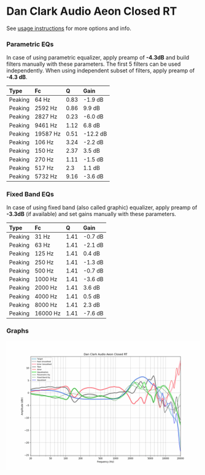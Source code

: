 # Dan Clark Audio Aeon Closed RT
See [usage instructions](https://github.com/jaakkopasanen/AutoEq#usage) for more options and info.

### Parametric EQs
In case of using parametric equalizer, apply preamp of **-4.3dB** and build filters manually
with these parameters. The first 5 filters can be used independently.
When using independent subset of filters, apply preamp of **-4.3 dB**.

| Type    | Fc       |    Q | Gain     |
|:--------|:---------|:-----|:---------|
| Peaking | 64 Hz    | 0.83 | -1.9 dB  |
| Peaking | 2592 Hz  | 0.86 | 9.9 dB   |
| Peaking | 2827 Hz  | 0.23 | -6.0 dB  |
| Peaking | 9461 Hz  | 1.12 | 6.8 dB   |
| Peaking | 19587 Hz | 0.51 | -12.2 dB |
| Peaking | 106 Hz   | 3.24 | -2.2 dB  |
| Peaking | 150 Hz   | 2.37 | 3.5 dB   |
| Peaking | 270 Hz   | 1.11 | -1.5 dB  |
| Peaking | 517 Hz   | 2.3  | 1.1 dB   |
| Peaking | 5732 Hz  | 9.16 | -3.6 dB  |

### Fixed Band EQs
In case of using fixed band (also called graphic) equalizer, apply preamp of **-3.3dB**
(if available) and set gains manually with these parameters.

| Type    | Fc       |    Q | Gain    |
|:--------|:---------|:-----|:--------|
| Peaking | 31 Hz    | 1.41 | -0.7 dB |
| Peaking | 63 Hz    | 1.41 | -2.1 dB |
| Peaking | 125 Hz   | 1.41 | 0.4 dB  |
| Peaking | 250 Hz   | 1.41 | -1.3 dB |
| Peaking | 500 Hz   | 1.41 | -0.7 dB |
| Peaking | 1000 Hz  | 1.41 | -3.6 dB |
| Peaking | 2000 Hz  | 1.41 | 3.6 dB  |
| Peaking | 4000 Hz  | 1.41 | 0.5 dB  |
| Peaking | 8000 Hz  | 1.41 | 2.3 dB  |
| Peaking | 16000 Hz | 1.41 | -7.6 dB |

### Graphs
![](./Dan%20Clark%20Audio%20Aeon%20Closed%20RT.png)